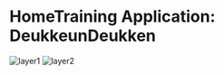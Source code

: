 # HomeTraining Application: DeukkeunDeukken

![layer1](https://user-images.githubusercontent.com/79246447/188307245-ce76a7e0-552e-4311-83ef-fea3bc3dd757.png)
![layer2](https://user-images.githubusercontent.com/79246447/188307247-35714ddd-e1fe-4908-b3f7-5bdd7f8efe04.png)
